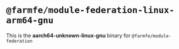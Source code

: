 # `@farmfe/module-federation-linux-arm64-gnu`

This is the **aarch64-unknown-linux-gnu** binary for `@farmfe/module-federation`

